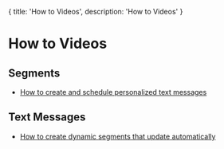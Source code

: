 {
title: 'How to Videos',
description: 'How to Videos'
}
# How to Videos

## Segments
* [How to create and schedule personalized text messages](/how-to/text-messages)

## Text Messages
* [How to create dynamic segments that update automatically](/how-to/dynamic-segments)

